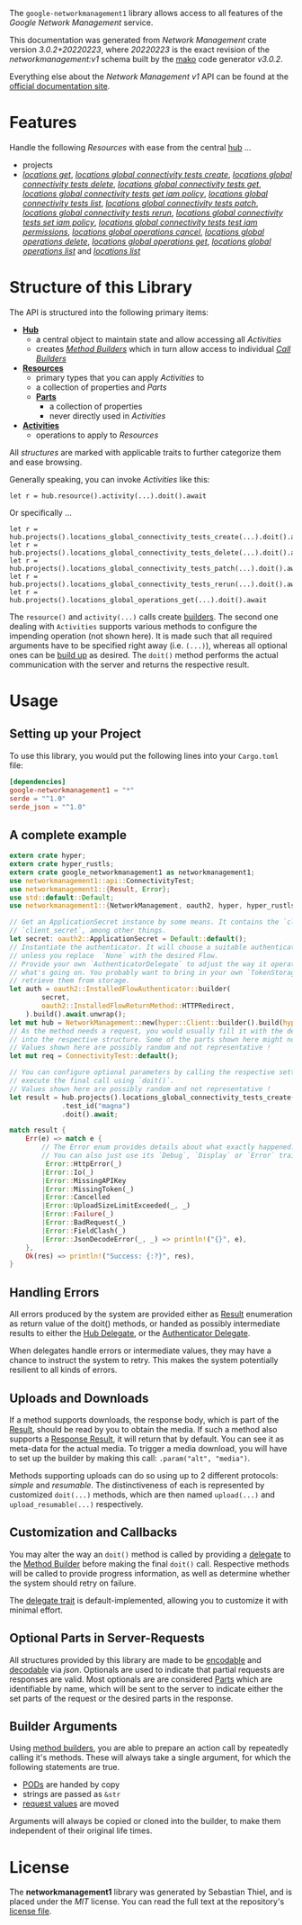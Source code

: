 <!---
DO NOT EDIT !
This file was generated automatically from 'src/mako/api/README.md.mako'
DO NOT EDIT !
-->
The `google-networkmanagement1` library allows access to all features of the *Google Network Management* service.

This documentation was generated from *Network Management* crate version *3.0.2+20220223*, where *20220223* is the exact revision of the *networkmanagement:v1* schema built by the [mako](http://www.makotemplates.org/) code generator *v3.0.2*.

Everything else about the *Network Management* *v1* API can be found at the
[official documentation site](https://cloud.google.com/).
# Features

Handle the following *Resources* with ease from the central [hub](https://docs.rs/google-networkmanagement1/3.0.2+20220223/google_networkmanagement1/NetworkManagement) ... 

* projects
 * [*locations get*](https://docs.rs/google-networkmanagement1/3.0.2+20220223/google_networkmanagement1/api::ProjectLocationGetCall), [*locations global connectivity tests create*](https://docs.rs/google-networkmanagement1/3.0.2+20220223/google_networkmanagement1/api::ProjectLocationGlobalConnectivityTestCreateCall), [*locations global connectivity tests delete*](https://docs.rs/google-networkmanagement1/3.0.2+20220223/google_networkmanagement1/api::ProjectLocationGlobalConnectivityTestDeleteCall), [*locations global connectivity tests get*](https://docs.rs/google-networkmanagement1/3.0.2+20220223/google_networkmanagement1/api::ProjectLocationGlobalConnectivityTestGetCall), [*locations global connectivity tests get iam policy*](https://docs.rs/google-networkmanagement1/3.0.2+20220223/google_networkmanagement1/api::ProjectLocationGlobalConnectivityTestGetIamPolicyCall), [*locations global connectivity tests list*](https://docs.rs/google-networkmanagement1/3.0.2+20220223/google_networkmanagement1/api::ProjectLocationGlobalConnectivityTestListCall), [*locations global connectivity tests patch*](https://docs.rs/google-networkmanagement1/3.0.2+20220223/google_networkmanagement1/api::ProjectLocationGlobalConnectivityTestPatchCall), [*locations global connectivity tests rerun*](https://docs.rs/google-networkmanagement1/3.0.2+20220223/google_networkmanagement1/api::ProjectLocationGlobalConnectivityTestRerunCall), [*locations global connectivity tests set iam policy*](https://docs.rs/google-networkmanagement1/3.0.2+20220223/google_networkmanagement1/api::ProjectLocationGlobalConnectivityTestSetIamPolicyCall), [*locations global connectivity tests test iam permissions*](https://docs.rs/google-networkmanagement1/3.0.2+20220223/google_networkmanagement1/api::ProjectLocationGlobalConnectivityTestTestIamPermissionCall), [*locations global operations cancel*](https://docs.rs/google-networkmanagement1/3.0.2+20220223/google_networkmanagement1/api::ProjectLocationGlobalOperationCancelCall), [*locations global operations delete*](https://docs.rs/google-networkmanagement1/3.0.2+20220223/google_networkmanagement1/api::ProjectLocationGlobalOperationDeleteCall), [*locations global operations get*](https://docs.rs/google-networkmanagement1/3.0.2+20220223/google_networkmanagement1/api::ProjectLocationGlobalOperationGetCall), [*locations global operations list*](https://docs.rs/google-networkmanagement1/3.0.2+20220223/google_networkmanagement1/api::ProjectLocationGlobalOperationListCall) and [*locations list*](https://docs.rs/google-networkmanagement1/3.0.2+20220223/google_networkmanagement1/api::ProjectLocationListCall)




# Structure of this Library

The API is structured into the following primary items:

* **[Hub](https://docs.rs/google-networkmanagement1/3.0.2+20220223/google_networkmanagement1/NetworkManagement)**
    * a central object to maintain state and allow accessing all *Activities*
    * creates [*Method Builders*](https://docs.rs/google-networkmanagement1/3.0.2+20220223/google_networkmanagement1/client::MethodsBuilder) which in turn
      allow access to individual [*Call Builders*](https://docs.rs/google-networkmanagement1/3.0.2+20220223/google_networkmanagement1/client::CallBuilder)
* **[Resources](https://docs.rs/google-networkmanagement1/3.0.2+20220223/google_networkmanagement1/client::Resource)**
    * primary types that you can apply *Activities* to
    * a collection of properties and *Parts*
    * **[Parts](https://docs.rs/google-networkmanagement1/3.0.2+20220223/google_networkmanagement1/client::Part)**
        * a collection of properties
        * never directly used in *Activities*
* **[Activities](https://docs.rs/google-networkmanagement1/3.0.2+20220223/google_networkmanagement1/client::CallBuilder)**
    * operations to apply to *Resources*

All *structures* are marked with applicable traits to further categorize them and ease browsing.

Generally speaking, you can invoke *Activities* like this:

```Rust,ignore
let r = hub.resource().activity(...).doit().await
```

Or specifically ...

```ignore
let r = hub.projects().locations_global_connectivity_tests_create(...).doit().await
let r = hub.projects().locations_global_connectivity_tests_delete(...).doit().await
let r = hub.projects().locations_global_connectivity_tests_patch(...).doit().await
let r = hub.projects().locations_global_connectivity_tests_rerun(...).doit().await
let r = hub.projects().locations_global_operations_get(...).doit().await
```

The `resource()` and `activity(...)` calls create [builders][builder-pattern]. The second one dealing with `Activities` 
supports various methods to configure the impending operation (not shown here). It is made such that all required arguments have to be 
specified right away (i.e. `(...)`), whereas all optional ones can be [build up][builder-pattern] as desired.
The `doit()` method performs the actual communication with the server and returns the respective result.

# Usage

## Setting up your Project

To use this library, you would put the following lines into your `Cargo.toml` file:

```toml
[dependencies]
google-networkmanagement1 = "*"
serde = "^1.0"
serde_json = "^1.0"
```

## A complete example

```Rust
extern crate hyper;
extern crate hyper_rustls;
extern crate google_networkmanagement1 as networkmanagement1;
use networkmanagement1::api::ConnectivityTest;
use networkmanagement1::{Result, Error};
use std::default::Default;
use networkmanagement1::{NetworkManagement, oauth2, hyper, hyper_rustls};

// Get an ApplicationSecret instance by some means. It contains the `client_id` and 
// `client_secret`, among other things.
let secret: oauth2::ApplicationSecret = Default::default();
// Instantiate the authenticator. It will choose a suitable authentication flow for you, 
// unless you replace  `None` with the desired Flow.
// Provide your own `AuthenticatorDelegate` to adjust the way it operates and get feedback about 
// what's going on. You probably want to bring in your own `TokenStorage` to persist tokens and
// retrieve them from storage.
let auth = oauth2::InstalledFlowAuthenticator::builder(
        secret,
        oauth2::InstalledFlowReturnMethod::HTTPRedirect,
    ).build().await.unwrap();
let mut hub = NetworkManagement::new(hyper::Client::builder().build(hyper_rustls::HttpsConnector::with_native_roots().https_or_http().enable_http1().enable_http2().build()), auth);
// As the method needs a request, you would usually fill it with the desired information
// into the respective structure. Some of the parts shown here might not be applicable !
// Values shown here are possibly random and not representative !
let mut req = ConnectivityTest::default();

// You can configure optional parameters by calling the respective setters at will, and
// execute the final call using `doit()`.
// Values shown here are possibly random and not representative !
let result = hub.projects().locations_global_connectivity_tests_create(req, "parent")
             .test_id("magna")
             .doit().await;

match result {
    Err(e) => match e {
        // The Error enum provides details about what exactly happened.
        // You can also just use its `Debug`, `Display` or `Error` traits
         Error::HttpError(_)
        |Error::Io(_)
        |Error::MissingAPIKey
        |Error::MissingToken(_)
        |Error::Cancelled
        |Error::UploadSizeLimitExceeded(_, _)
        |Error::Failure(_)
        |Error::BadRequest(_)
        |Error::FieldClash(_)
        |Error::JsonDecodeError(_, _) => println!("{}", e),
    },
    Ok(res) => println!("Success: {:?}", res),
}

```
## Handling Errors

All errors produced by the system are provided either as [Result](https://docs.rs/google-networkmanagement1/3.0.2+20220223/google_networkmanagement1/client::Result) enumeration as return value of
the doit() methods, or handed as possibly intermediate results to either the 
[Hub Delegate](https://docs.rs/google-networkmanagement1/3.0.2+20220223/google_networkmanagement1/client::Delegate), or the [Authenticator Delegate](https://docs.rs/yup-oauth2/*/yup_oauth2/trait.AuthenticatorDelegate.html).

When delegates handle errors or intermediate values, they may have a chance to instruct the system to retry. This 
makes the system potentially resilient to all kinds of errors.

## Uploads and Downloads
If a method supports downloads, the response body, which is part of the [Result](https://docs.rs/google-networkmanagement1/3.0.2+20220223/google_networkmanagement1/client::Result), should be
read by you to obtain the media.
If such a method also supports a [Response Result](https://docs.rs/google-networkmanagement1/3.0.2+20220223/google_networkmanagement1/client::ResponseResult), it will return that by default.
You can see it as meta-data for the actual media. To trigger a media download, you will have to set up the builder by making
this call: `.param("alt", "media")`.

Methods supporting uploads can do so using up to 2 different protocols: 
*simple* and *resumable*. The distinctiveness of each is represented by customized 
`doit(...)` methods, which are then named `upload(...)` and `upload_resumable(...)` respectively.

## Customization and Callbacks

You may alter the way an `doit()` method is called by providing a [delegate](https://docs.rs/google-networkmanagement1/3.0.2+20220223/google_networkmanagement1/client::Delegate) to the 
[Method Builder](https://docs.rs/google-networkmanagement1/3.0.2+20220223/google_networkmanagement1/client::CallBuilder) before making the final `doit()` call. 
Respective methods will be called to provide progress information, as well as determine whether the system should 
retry on failure.

The [delegate trait](https://docs.rs/google-networkmanagement1/3.0.2+20220223/google_networkmanagement1/client::Delegate) is default-implemented, allowing you to customize it with minimal effort.

## Optional Parts in Server-Requests

All structures provided by this library are made to be [encodable](https://docs.rs/google-networkmanagement1/3.0.2+20220223/google_networkmanagement1/client::RequestValue) and 
[decodable](https://docs.rs/google-networkmanagement1/3.0.2+20220223/google_networkmanagement1/client::ResponseResult) via *json*. Optionals are used to indicate that partial requests are responses 
are valid.
Most optionals are are considered [Parts](https://docs.rs/google-networkmanagement1/3.0.2+20220223/google_networkmanagement1/client::Part) which are identifiable by name, which will be sent to 
the server to indicate either the set parts of the request or the desired parts in the response.

## Builder Arguments

Using [method builders](https://docs.rs/google-networkmanagement1/3.0.2+20220223/google_networkmanagement1/client::CallBuilder), you are able to prepare an action call by repeatedly calling it's methods.
These will always take a single argument, for which the following statements are true.

* [PODs][wiki-pod] are handed by copy
* strings are passed as `&str`
* [request values](https://docs.rs/google-networkmanagement1/3.0.2+20220223/google_networkmanagement1/client::RequestValue) are moved

Arguments will always be copied or cloned into the builder, to make them independent of their original life times.

[wiki-pod]: http://en.wikipedia.org/wiki/Plain_old_data_structure
[builder-pattern]: http://en.wikipedia.org/wiki/Builder_pattern
[google-go-api]: https://github.com/google/google-api-go-client

# License
The **networkmanagement1** library was generated by Sebastian Thiel, and is placed 
under the *MIT* license.
You can read the full text at the repository's [license file][repo-license].

[repo-license]: https://github.com/Byron/google-apis-rsblob/main/LICENSE.md
